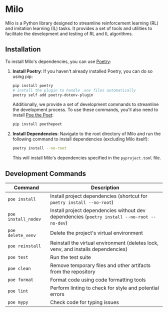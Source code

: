 # Milo

Milo is a Python library designed to streamline reinforcement learning (RL) and imitation learning (IL) tasks. It provides a set of tools and utilities to facilitate the development and testing of RL and IL algorithms.


## Installation

To install Milo's dependencies, you can use [Poetry](https://python-poetry.org/):

1. **Install Poetry**: If you haven't already installed Poetry, you can do so using pip:
   ```bash
   pip install poetry
   # install the plugin to handle .env files automatically
   poetry self add poetry-dotenv-plugin
   ```

   Additionally, we provide a set of development commands to streamline the development process. To use these commands, you'll also need to install [Poe the Poet](https://poethepoet.natn.io/index.html):
   ```bash
   pip install poethepoet
   ```

2. **Install Dependencies**: Navigate to the root directory of Milo and run the following command to install dependencies (excluding Milo itself):
   ```bash
   poetry install --no-root
   ```

   This will install Milo's dependencies specified in the `pyproject.toml` file.

## Development Commands

| Command             | Description                                                                                     |
|---------------------|-------------------------------------------------------------------------------------------------|
| `poe install`       | Install project dependencies (shortcut for `poetry install --no-root`)                          |
| `poe install_nodev` | Install project dependencies without dev dependencies (`poetry install --no-root --no-dev`)     |
| `poe delete_venv`   | Delete the project's virtual environment                                                        |
| `poe reinstall`     | Reinstall the virtual environment (deletes lock, venv, and installs dependencies)               |
| `poe test`          | Run the test suite                                                                              |
| `poe clean`         | Remove temporary files and other artifacts from the repository                                  |
| `poe format`        | Format code using code formatting tools                                                         |
| `poe lint`          | Perform linting to check for style and potential errors                                         |
| `poe mypy`          | Check code for typing issues                                                                    |